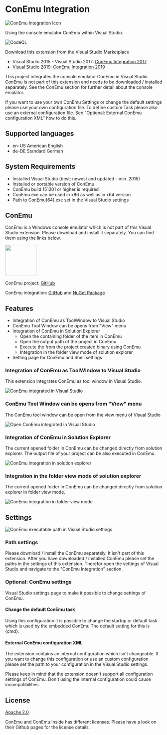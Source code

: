 # ConEmu Integration

![ConEmu Integration Icon](https://github.com/Therena/ConEmuIntegration/blob/master/Images/extension.png?raw=true)

Using the console emulator ConEmu within Visual Studio.

![CodeQL](https://github.com/Therena/ConEmuIntegration/actions/workflows/codeql-analysis.yml/badge.svg)

Download this extension from the Visual Studio Marketplace
- Visual Studio 2015 - Visual Studio 2017: [ConEmu Integration 2017](https://marketplace.visualstudio.com/items?itemName=DavidRoller.ConEmuIntegration)
- Visual Studio 2019: [ConEmu Integration 2019](https://marketplace.visualstudio.com/items?itemName=DavidRoller.ConEmuIntegration2019)

This project integrates the console emulator ConEmu in Visual Studio.
ConEmu is not part of this extension and needs to be downloaded / installed separately.
See the ConEmu section for further detail about the console emulator.

If you want to use your own ConEmu Settings or change the default settings please use your own configuration file.
To define custom Task please also use an external configuration file.
See "Optional: External ConEmu configuration XML" how to do this.

## Supported languages

- en-US American English
- de-DE Standard German

## System Requirements

- Installed Visual Studio (best: newest and updated - min. 2015)
- Installed or portable version of ConEmu
- ConEmu build 151201 or higher is required
- ConEmu.exe can be used in x86 as well as in x64 version
- Path to ConEmu[64].exe set in the Visual Studio settings

## ConEmu

ConEmu is a Windows console emulator which is not part of this Visual Studio extension. Please download and install it separately. You can find them using the links below.

<img src="https://avatars0.githubusercontent.com/u/1222388?v=3&s=460" width=100>

ConEmu project: [GitHub](https://github.com/Maximus5/ConEmu)

ConEmu integration: [GitHub](https://github.com/Maximus5/ConEmu-inside)
and [NuGet Package](https://www.nuget.org/packages/ConEmu.Control.WinForms/)

## Features

- Integration of ConEmu as ToolWindow to Visual Studio
- ConEmu Tool Window can be opens from "View" menu
- Integration of ConEmu in Solution Explorer
  - Open the containing folder of the item in ConEmu
  - Open the output path of the project in ConEmu
  - Execute the from the project created binary using ConEmu
  - Integration in the folder view mode of solution explorer
- Setting page for ConEmu and Shell settings

### Integration of ConEmu as ToolWindow to Visual Studio

This extension integrates ConEmu as tool window in Visual Studio.

![ConEmu integrated in Visual Studio](https://github.com/Therena/ConEmuIntegration/blob/master/Images/ConEmuVisualStudio.png?raw=true)

### ConEmu Tool Window can be opens from "View" menu

The ConEmu tool window can be open from the view menu of Visual Studio

![Open ConEmu integrated in Visual Studio](https://github.com/Therena/ConEmuIntegration/blob/master/Images/ComEmuInViewMenu.png?raw=true)

### Integration of ConEmu in Solution Explorer

The current opened folder in ConEmu can be changed directly from solution explorer.
The output file of your project can be also executed in ConEmu.

![ConEmu integration in solution explorer](https://github.com/Therena/ConEmuIntegration/blob/master/Images/ConEmuSolutionExplorer.png?raw=true)

### Integration in the folder view mode of solution explorer

The current opened folder in ConEmu can be changed directly from solution explorer in folder view mode.

![ConEmu integration in folder view mode](https://github.com/Therena/ConEmuIntegration/blob/master/Images/ConEmuFolderView.png?raw=true)

## Settings

![ConEmu executable path in Visual Studio settings](https://github.com/Therena/ConEmuIntegration/blob/master/Images/SettingsConEmu.png?raw=true)

### Path settings

Please download / install the ConEmu separately. It isn't part of this extension.
After you have downloaded / installed ConEmu please set the paths in the settings of this extension.
Therefor open the settings of Visual Studio and navigate to the "ConEmu Integration" section.

### Optional: ConEmu settings

Visual Studio settings page to make it possible to change settings of ConEmu.

#### Change the default ConEmu task

Using this configuration it is possible to change the startup or default task which is used by the embedded ConEmu
The default setting for this is {cmd}.

#### External ConEmu configuration XML

The extension contains an internal configuration which isn't changeable.
If you want to change this configuration or use an custom configuration please set the path to your configuration in the Visual Studio settings.

Please keep in mind that the extension doesn't support all configuration settings of ConEmu.
Don't using the internal configuration could cause incompatibilities.

## License

[Apache 2.0](https://github.com/Therena/ConEmuIntegration/blob/master/LICENSE)

ConEmu and ConEmu Inside has different licenses.
Please have a look on their Github pages for the license details.

